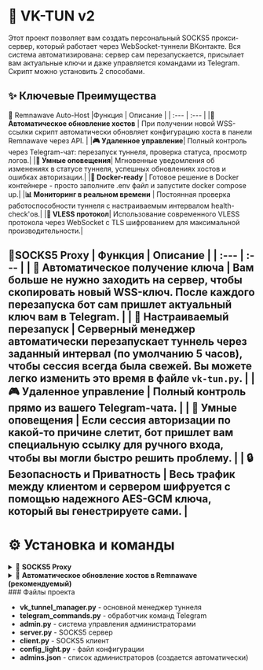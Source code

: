 #  🚀 VK-TUN v2

Этот проект позволяет вам создать персональный SOCKS5 прокси-сервер, который работает через WebSocket-туннели ВКонтакте. Вся система автоматизирована: сервер сам перезапускается, присылает вам актуальные ключи и даже управляется командами из Telegram.
Скрипт можно установить 2 способами. 


## ✨ Ключевые Преимущества

🌊 Remnawave Auto-Host
|Функция |	Описание |
| :--- | :--- |
|**🤖 Автоматическое обновление хостов** |	При получении новой WSS-ссылки скрипт автоматически обновляет конфигурацию хоста в панели Remnawave через API. |
|**🎮 Удаленное управление**|	Полный контроль через Telegram-чат: перезапуск туннеля, проверка статуса, просмотр логов.|
|**🚨 Умные оповещения**|	Мгновенные уведомления об изменениях в статусе туннеля, успешных обновлениях хостов и ошибках авторизации.|
|**🐳 Docker-ready**	| Готовое решение в Docker контейнере - просто заполните .env файл и запустите docker compose up.|
|**📊 Мониторинг в реальном времени** |	Постоянная проверка работоспособности туннеля с настраиваемым интервалом health-check'ов.|
|**🎯 VLESS протокол**|	Использование современного VLESS протокола через WebSocket с TLS шифрованием для максимальной производительности.|


📡SOCKS5 Proxy
| Функция | Описание |
| :--- | :--- |
| **🤖 Автоматическое получение ключа** | Вам больше не нужно заходить на сервер, чтобы скопировать новый WSS-ключ. После каждого перезапуска бот **сам пришлет актуальный ключ** вам в Telegram. |
| **🔄 Настраиваемый перезапуск** | Серверный менеджер автоматически перезапускает туннель через заданный интервал (по умолчанию 5 часов), чтобы сессия всегда была свежей. **Вы можете легко изменить это время** в файле `vk-tun.py`. |
| **🎮 Удаленное управление** |  Полный контроль прямо из вашего Telegram-чата. |
| **🚨 Умные оповещения** | Если сессия авторизации по какой-то причине слетит, бот пришлет вам специальную ссылку для ручного входа, чтобы вы могли быстро решить проблему. |
| **🔒 Безопасность и Приватность** | Весь трафик между клиентом и сервером шифруется с помощью надежного AES-GCM ключа, который вы генестрируете сами. |
---


# ⚙️ Установка и команды
<details> <summary>📡 <b>SOCKS5 Proxy</b></summary>

## 🤖 Команды VK-Tunnel Manager Bot

### 👥 Команды для всех пользователей

| Команда | Описание | Пример использования |
| :--- | :--- | :--- |
| `/help` | Показать список всех доступных команд | `/help` |
| `/key` | Получить AES ключ для подключения клиента (скрыт спойлером) | `/key` |

### 🔐 Команды администраторов

| Команда | Описание | Пример использования |
| :--- | :--- | :--- |
| `/status` | Показать статус VK-туннеля (PID, uptime, последняя проверка) | `/status` |
| `/restart-tunnel` | Перезапустить VK-туннель | `/restart-tunnel` |
| `/restart-server` | Перезапустить server.py | `/restart-server` |
| `/log` | Показать последние 20 строк из лог-файла | `/log` |
| `/admin-list` | Показать список всех администраторов | `/admin-list` |

### 👑 Команды владельца

| Команда | Описание | Пример использования |
| :--- | :--- | :--- |
| `/add-admin USER_ID` | Добавить нового администратора | `/add-admin 123456789` |
| `/remove-admin USER_ID` | Удалить администратора | `/remove-admin 123456789` |



## 🚀 Часть 1: Настройка Сервера (VDS/VPS на Debian/Ubuntu)

Эта часть выполняется на вашем удаленном сервере.

### Шаг 1: Подготовка сервера

1.  **📲 Подключитесь к серверу** по SSH.

2.  **⚙️ Установите необходимые пакеты:**
    ```bash
    sudo apt update && sudo apt upgrade -y
    sudo apt install -y git python3-venv nodejs npm
    ```

3.  **📂 Создайте рабочую папку** и перейдите в нее:
    ```bash
    mkdir ~/vk-tunnel-server && cd ~/vk-tunnel-server
    ```

4.  **📥 Клонируйте репозиторий** со всеми файлами:
    ```bash
    git clone https://github.com/Hopper65S/VK-TUN .
    ```

---

### Шаг 2: Настройка окружения и зависимостей

Давайте подготовим всё необходимое для запуска проекта. Мы создадим изолированное Python-окружение, чтобы не засорять систему, и установим нужные пакеты.

1.  **🐍 Создайте виртуальное окружение Python:**
    Эта команда создаст папку `.venv` в вашем проекте, где будут храниться все зависимости.

    ```bash
    python3 -m venv .venv
    ```

2.  **✨ Активируйте виртуальное окружение:**
    Эта команда "включает" изолированное окружение. После её выполнения все пакеты будут устанавливаться именно в него.

    ```bash
    source .venv/bin/activate
    ```

    *После успешной активации вы увидите `(.venv)` в начале командной строки.*

3.  **📦 Установите Python-библиотеки:**
    Теперь, когда окружение активно, можно устанавливать зависимости. Они будут установлены локально в папку `.venv`.

    ```bash
    pip install aiohttp pycryptodome websockets
    ```

4.  **🌐 Установите `vk-tunnel`:**
    Эта утилита от ВКонтакте нужна для отладки и устанавливается глобально с помощью менеджера пакетов `npm`.

    *(Для этого шага у вас должен быть установлен [Node.js](https://nodejs.org/))*

    ```bash
    npm i -g @vkontakte/vk-tunnel
    ```

---

### Шаг 3: Конфигурация

1.  **🔑 Сгенерируйте секретный ключ.** Выполните команду и **скопируйте результат** — это 32-символьный AES-ключ. Он понадобится вам для настройки клиента.
    ```bash
    openssl rand -hex 16
    ```

2.  **📝 Откройте файл `config_light.py`** в текстовом редакторе. Найдите строку `"aes_key_hex": ""` и **вставьте сгенерированный ключ в кавычки.**
    
    Пример того, как должно выглядеть:
    ```json
    {
        "aes_key_hex": "0123456789abcdef987654321"
    }
    ```

3.  **📝 Откройте главный файл менеджера** для редактирования:
    ```bash
    nano vk_tunnel_manager.py
    ```

4.  **✏️ Внесите ваши данные** в секцию настроек в самом верху файла:
    * `BOT_TOKEN`: Токен вашего Telegram-бота.
    * `CHAT_ID`: ID вашего чата или канала.
    * `ALLOWED_USER_ID`: Ваш личный Telegram ID для доступа к команде `/restart-tunnel`.
    * `RESTART_INTERVAL_SECONDS`: (Опционально) Измените время автоматического перезапуска. Например, для перезапуска каждые 3 часа установите `3 * 3600`.

5.  **Сохраните файл**, нажав `Ctrl+X`, затем `Y` и `Enter`.

---

### Шаг 4: Запуск фоновых процессов

Теперь запустите два серверных процесса. Они будут работать в фоновом режиме, даже если вы закроете консоль.

1.  **Запустите SOCKS5-шлюз (`server.py`)**:
    ```bash
    nohup .venv/bin/python3 server.py > server.log 2>&1 &
    ```

2.  **Запустите менеджер туннеля (`vk-tun.py`)**:
    ```bash
    nohup .venv/bin/python3 vk_tunnel_manager.py > manager.log 2>&1 &
    ```

🎉 **Готово!** Сервер настроен. Через несколько секунд ваш Telegram-бот должен прислать первое сообщение с WSS-ключом для подключения.

<details>
<summary>⚠️ <b>Что делать, если авторизация не проходит? (Нажмите, чтобы развернуть)</b></summary>

Иногда (особенно при первом запуске) `vk-tunnel` не может автоматически авторизоваться. Если бот долго не присылает ключ или присылает ссылку для ручного входа, сделайте следующее:

1.  **Остановите работающий скрипт-менеджер**:
    ```bash
    # Находим PID процесса
    pgrep -f vk-tun.py
    # Убиваем его (замените 12345 на найденный PID)
    kill 12345
    ```

2.  **Запустите `vk-tunnel` напрямую**:
    ```bash
    vk-tunnel --insecure=1 --http-protocol=http --ws-protocol=ws --ws-origin=0 --host=127.0.0.1 --port=8080
    ```

3.  **Пройдите авторизацию**:
    * Скопируйте ссылку `https://oauth.vk.ru/...` из консоли.
    * Вставьте ее в браузер на своем ПК и подтвердите вход.
    * Вернитесь в консоль и нажмите **Enter**.

4.  Когда увидите `wss:` ссылку, авторизация прошла успешно. Остановите процесс (`Ctrl+C`). `vk-tunnel` запомнит сессию.

5.  **Запустите менеджер снова**, как в Шаге 4:
    ```bash
    nohup .venv/bin/python3 vk_tunnel_manager.py > manager.log 2>&1 &
    ```
</details>

---

## 💻 Часть 2: Настройка Клиента (для ПК с Windows или Termux)

Эта часть выполняется на устройстве, с которого вы будете выходить в интернет.

### Шаг 1: Подготовка и загрузка файлов

<details>
<summary><b>🪟 Для Windows (PowerShell)</b></summary>

1.  **Откройте PowerShell.**

2.  **Создайте папку для проекта и перейдите в нее.** Например, создадим папку `vktun_client` на Рабочем столе. Вы можете выбрать любое другое удобное место.
    ```powershell
    mkdir $env:USERPROFILE\Desktop\vktun_client
    cd $env:USERPROFILE\Desktop\vktun_client
    ```

3.  **Установите Python и Git**, если их нет.

4.  **Клонируйте репозиторий**:
    ```powershell
    git clone https://github.com/Hopper65S/VK-TUN .
    ```

</details>

<details>
<summary><b>📱 Для Termux (Android)</b></summary>

1.  **Откройте Termux.**

2.  **Установите необходимые инструменты**:
    ```bash
    pkg update && pkg upgrade
    pkg install git python openssl-tool
    ```

3.  **Создайте папку** и перейдите в нее:
    ```bash
    mkdir ~/vktun_client && cd ~/vktun_client
    ```

4.  **Клонируйте репозиторий**:
    ```bash
    git clone https://github.com/Hopper65S/VK-TUN .
    ```
</details>


### Шаг 2: Установка зависимостей

Независимо от системы, выполните в той же папке команду для установки необходимых библиотек:
```bash
pip install websockets pycryptodome
```
### Шаг 3: Настройка конфигурации 

1. 📝 Откройте файл config_light.py в текстовом редакторе.

2. Вставьте сгенерированный ключ в поле "aes_key_hex". Важно: ключ на клиенте и сервере должен быть одинаковым!

3. 🔗 Получите WSS-ссылку. Ваш Telegram-бот уже прислал вам сообщение с WSS-ссылкой после настройки сервера. Скопируйте эту ссылку.

4. Вставьте WSS-ссылку в файл config_light.py в поле "wss_url".

5. Сохраните и закройте файл.

### Шаг 4: Запуск клиента
Теперь, когда все настроено, запустите клиент командой (ссылку на подключение можно взять из тг бота, или в консоле сервера):

```bash

python3 client.py -wss {URL}
```
В консоли появится сообщение, что SOCKS5 прокси запущен на 127.0.0.1:1080. Настройте ваши приложения на использование этого адреса, и наслаждайтесь!

## 🔧 Дополнительные возможности

### Управление администраторами
Если вы хотите дать доступ к управлению сервером другим пользователям:

* Узнайте их **Telegram ID**
* Добавьте их командой: `/add-admin 123456789`
* Посмотреть список администраторов: `/admin-list`
* Удалить администратора: `/remove-admin 123456789`
</details>

<details> <summary>📡 <b>Автоматическое обновление хостов в Remnawave (рекомендуемый)</b></summary>

## ⚙️ Инструкция по установке VK-TUNNEL (Remnawave Auto-Host)

Эта инструкция описывает процесс развертывания VK-TUNNEL с автоматическим обновлением хостов через панель Remnawave с помощью Docker Compose.

---

## Шаг 1: Загрузка репозитория и переход в рабочую папку

Сначала создайте рабочую директорию, загрузите репозиторий, и перейдите в нужную папку с конфигурацией.


```bash
git clone [https://github.com/Hopper65S/VK-TUN](https://github.com/Hopper65S/VK-TUN) 
```
### Переходим в папку с Remnawave (Auto-Host)
```bash
cd "remnawave(auto-host)"
```
## Шаг 2: Настройка переменных окружения
📝 Откройте файл .env и заполните следующие данные:

```env
BOT_TOKEN=ваш_токен_телеграм_бота
CHAT_ID=ваш_chat_id_для_уведомлений
ALLOWED_USER_ID=ваш_telegram_user_id_для_проверки
API_TOKEN=токен_от_панели_remnawave 
API_DOMAIN=домен_панели_remnawave (например: mypanel.com)
CONFIG_UUID=uuid_конфига_хоста_в_remnawave
CONFIG_PROFILE_UUID=uuid_профиля_конфига_в_remnawave
CONFIG_PROFILE_INBOUND_UUID=uuid_inbound_профиля_в_remnawave
HEALTH_CHECK_INTERVAL_SECONDS=30
TUNNEL_PORT=порт_для_туннеля
```
## 🔑 Подсказки по заполнению переменных окружения (`.env`)

* **`API_TOKEN`**:
    * Получается из панели **Remnawave** в разделе **настроек API**.
* **Остальные UUID** (`CONFIG_UUID`, `CONFIG_PROFILE_UUID`, и т.д.):
    * Подробности ищите в **документации API** Remnawave: [https://remna.st/api](https://remna.st/api)
* **`TUNNEL_PORT`**:
    * Порт, который будет использоваться для туннеля (например, **10000**).
## Шаг 3: Запуск через Docker
🐳 Соберите и запустите Docker Compose:

```bash
docker-compose up --build -d
```

## Шаг 4: Проверка работы
🔍 Проверьте статус контейнеров:

```bash
docker compose ps
```
📋 Посмотрите логи:


```bash
docker-compose logs -f
```
🎉 Если все настроено правильно, в Telegram должно прийти сообщение об успешной авторизации и начале работы туннеля.

📋 Конфигурации
Конфиг для WS (серверная часть)

```json
{
  "tag": "VK-TUNNEL",
  "port": "10000",
  "listen": "127.0.0.1",
  "protocol": "vless",
  "settings": {
    "clients": [
      {
        "id": "ваш-uuid-клиента"
      }
    ],
    "decryption": "none"
  },
  "streamSettings": {
    "network": "ws",
    "security": "none",
    "wsSettings": {
      "path": "/ws"
    }
  }
}
```

# Конфиг для клиента VLESS

vless://ваш-uuid-клиента@tunnel.vk-apps.com:443?encryption=none&security=tls&sni=tunnel.vk-apps.com&alpn=h3%2Ch2%2Chttp%2F1.1&fp=chrome&type=ws&host=tunnel.vk-apps.com&path=%2Fws#VK-TUNNEL


# Параметры клиентского конфига:

```yml
UUID: Ваш уникальный идентификатор клиента
Адрес: tunnel.vk-apps.com
Порт: 443
Путь: /ws
SNI: tunnel.vk-apps.com
ALPN: h3,h2,http/1.1
Fingerprint: chrome
Тип: WebSocket
Безопасность: TLS
```
</details>
### Файлы проекта

* **vk_tunnel_manager.py** - основной менеджер туннеля
* **telegram_commands.py** - обработчик команд Telegram
* **admin.py** - система управления администраторами
* **server.py** - SOCKS5 сервер
* **client.py** - SOCKS5 клиент
* **config_light.py** - файл конфигурации
* **admins.json** - список администраторов (создается автоматически)
